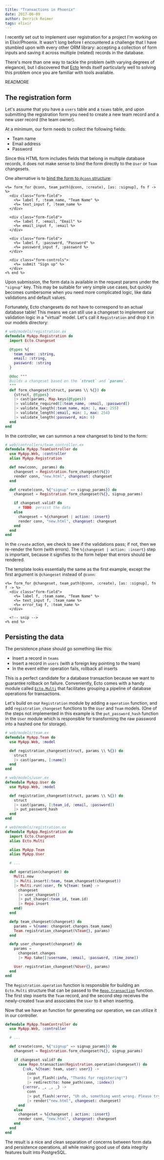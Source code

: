 ```yaml
---
title: "Transactions in Phoenix"
date: 2017-06-09
author: Derrick Reimer
tags: elixir
---
```


I recently set out to implement user registration for a project I'm working on
in Elixir/Phoenix. It wasn't long before I encountered a challenge that I have
stumbled upon with every other ORM library: accepting a collection of form
inputs and saving it across multiple (related) records in the database.

There's more than one way to tackle the problem (with varying degrees of
elegance), but I discovered that [Ecto](https://github.com/elixir-ecto/ecto)
lends itself particularly well to solving this problem once you are familiar
with tools available.

READMORE

## The registration form

Let's assume that you have a `users` table and a `teams` table, and upon
submitting the registration form you need to create a new team record and a
new user record (the team owner).

At a minimum, our form needs to collect the following fields:

- Team name
- Email address
- Password

Since this HTML form includes fields that belong in multiple database records,
it does not make sense to bind the form directly to the `User` or `Team` changesets.

One alternative is to [bind the form to `@conn` structure](https://hexdocs.pm/phoenix_html/Phoenix.HTML.Form.html#module-with-connection-data):

```
<%= form_for @conn, team_path(@conn, :create), [as: :signup], fn f -> %>
  <div class="form-field">
    <%= label f, :team_name, "Team Name" %>
    <%= text_input f, :team_name %>
  </div>

  <div class="form-field">
    <%= label f, :email, "Email" %>
    <%= email_input f, :email %>
  </div>

  <div class="form-field">
    <%= label f, :password, "Password" %>
    <%= password_input f, :password %>
  </div>

  <div class="form-controls">
    <%= submit "Sign up" %>
  </div>
<% end %>
```

Upon submission, the form data is available in the request params under the
`"signup"` key. This may be suitable for very simple use cases, but quickly becomes
cumbersome when you need more complicated logic, like data validations and
default values.

Fortunately, Ecto changesets do not have to correspond to an actual database table!
This means we can still use a changeset to implement our validation logic
in a "virtual" model. Let's call it `Registration` and drop it in our models directory:

```elixir
# web/models/registration.ex
defmodule MyApp.Registration do
  import Ecto.Changeset

  @types %{
    team_name: :string,
    email: :string,
    password: :string
  }

  @doc """
  Builds a changeset based on the `struct` and `params`.
  """
  def form_changeset(struct, params \\ %{}) do
    {struct, @types}
    |> cast(params, Map.keys(@types))
    |> validate_required([:team_name, :email, :password])
    |> validate_length(:team_name, min: 1, max: 255)
    |> validate_length(:email, min: 1, max: 254)
    |> validate_length(:password, min: 6)
  end
end
```

In the controller, we can summon a new changeset to bind to the form:

```elixir
# web/controllers/team_controller.ex
defmodule MyApp.TeamController do
  use MyApp.Web, :controller
  alias MyApp.Registration

  def new(conn, _params) do
    changeset = Registration.form_changeset(%{})
    render conn, "new.html", changeset: changeset
  end

  def create(conn, %{"signup" => signup_params}) do
    changeset = Registration.form_changeset(%{}, signup_params)

    if changeset.valid? do
      # TODO: persist the data
    else
      changeset = %{changeset | action: :insert}
      render conn, "new.html", changeset: changeset
    end
  end
end
```

In the `create` action, we check to see if the validations pass; if not,
then we re-render the form (with errors). The `%{changeset | action: :insert}`
step is important, because it signifies to the form helper that errors should
be rendered.

The template looks essentially the same as the first example, except the
first argument is `@changeset` instead of `@conn`:

```
<%= form_for @changeset, team_path(@conn, :create), [as: :signup], fn f -> %>
  <div class="form-field">
    <%= label f, :team_name, "Team Name" %>
    <%= text_input f, :team_name %>
    <%= error_tag f, :team_name %>
  </div>

  <!-- snip -->
<% end %>
```

## Persisting the data

The persistence phase should go something like this:

- Insert a record in `teams`
- Insert a record in `users` (with a foreign key pointing to the team)
- In the event either operation fails, rollback all inserts

This is a perfect candidate for a database transaction because we
want to guarantee rollback on failure. Conveniently, Ecto comes with a handy module called [`Ecto.Multi`](https://hexdocs.pm/ecto/Ecto.Multi.html)
that facilitates grouping a pipeline of database operations for transactions.

Let's build on our `Registration` module by adding a `operation` function, and
add `registration_changeset` functions to the `User` and `Team` models. (One of the steps not
implemented in this example is the `put_password_hash` function in the `User`
module which is responsible for transforming the raw password into a hashed one
for storage).

```elixir
# web/models/team.ex
defmodule MyApp.Team do
  use MyApp.Web, :model

  def registration_changeset(struct, params \\ %{}) do
    struct
    |> cast(params, [:name])
  end
end

# web/models/user.ex
defmodule MyApp.User do
  use MyApp.Web, :model

  def registration_changeset(struct, params \\ %{}) do
    struct
    |> cast(params, [:team_id, :email, :password])
    |> put_password_hash
  end
end

# web/models/registration.ex
defmodule MyApp.Registration do
  import Ecto.Changeset
  alias Ecto.Multi

  alias MyApp.Team
  alias MyApp.User

  # ...

  def operation(changeset) do
    Multi.new
    |> Multi.insert(:team, team_changeset(changeset))
    |> Multi.run(:user, fn %{team: team} ->
      changeset
      |> user_changeset()
      |> put_change(:team_id, team.id)
      |> Repo.insert
    end)
  end

  defp team_changeset(changeset) do
    params = %{name: changeset.changes.team_name}
    Team.registration_changeset(%Team{}, params)
  end

  defp user_changeset(changeset) do
    params =
      changeset.changes
      |> Map.take([:username, :email, :password, :time_zone])

    User.registration_changeset(%User{}, params)
  end
end
```

The `Registration.operation` function is responsible for building an `Ecto.Multi`
structure that can be passed to the [`Repo.transaction`](https://hexdocs.pm/ecto/Ecto.Repo.html#c:transaction/2)
function. The first step inserts the `Team` record, and the second step
receives the newly-created `Team` and associates the `User` to it when inserting.

Now that we have an function for generating our operation, we can utilize it
in our controller.

```elixir
defmodule MyApp.TeamController do
  use MyApp.Web, :controller

  # ...

  def create(conn, %{"signup" => signup_params}) do
    changeset = Registration.form_changeset(%{}, signup_params)

    if changeset.valid? do
      case Repo.transaction(Registration.operation(changeset)) do
        {:ok, %{team: team, user: user}} ->
          conn
          |> put_flash(:info, "Thanks for registering!")
          |> redirect(to: home_path(conn, :index))
        {:error, _, _, _} ->
          conn
          |> put_flash(:error, "Uh oh, something went wrong. Please try again.")
          |> render("new.html", changeset: changeset)
      end
    else
      changeset = %{changeset | action: :insert}
      render conn, "new.html", changeset: changeset
    end
  end
end
```

The result is a nice and clean separation of concerns between form data and
persistence operations, all while making good use of data integrity features
built into PostgreSQL.
